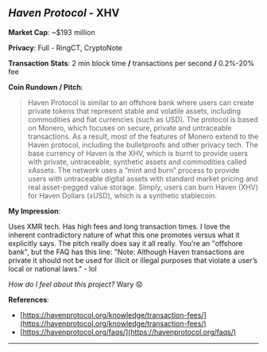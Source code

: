 
## *Haven Protocol* - XHV

**Market Cap**: ~$193 million

**Privacy**: Full - RingCT, CryptoNote 

**Transaction Stats**: 2 min block time **/**  transactions per second **/** 0.2%-20% fee

**Coin Rundown / Pitch**: 

> Haven Protocol is similar to an offshore bank where users can create private tokens that represent stable and volatile assets, including commodities and fiat currencies (such as USD). The protocol is based on Monero, which focuses on secure, private and untraceable transactions. As a result, most of the features of Monero extend to the Haven protocol, including the bulletproofs and other privacy tech. The base currency of Haven is the XHV, which is burnt to provide users with private, untraceable, synthetic assets and commodities called xAssets. The network uses a “mint and burn” process to provide users with untraceable digital assets with standard market pricing and real asset-pegged value storage. Simply, users can burn Haven (XHV) for Haven Dollars (xUSD), which is a synthetic stablecoin.

**My Impression**: 

Uses XMR tech. Has high fees and long transaction times. I love the inherent contradictory nature of what this one promotes versus what it explicitly says. The pitch really does say it all really. You're an "offshore bank", but the FAQ has this line: "Note: Although Haven transactions are private it should not be used for illicit or illegal purposes that violate a user’s local or national laws." - lol

*How do I feel about this project?* Wary 😟

**References**:
- [https://havenprotocol.org/knowledge/transaction-fees/](https://havenprotocol.org/knowledge/transaction-fees/)
- [https://havenprotocol.org/faqs/](https://havenprotocol.org/faqs/)

---
